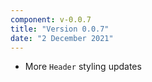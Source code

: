 ```yaml
---
component: v-0.0.7
title: "Version 0.0.7"
date: "2 December 2021"
---
```


- More `Header` styling updates
